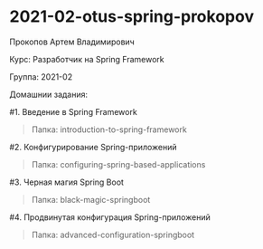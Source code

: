 # 2021-02-otus-spring-prokopov

Прокопов Артем Владимирович

Курс: Разработчик на Spring Framework

Группа: 2021-02

Домашнии задания:

#1. Введение в Spring Framework
>Папка: introduction-to-spring-framework

#2. Конфигурирование Spring-приложений
>Папка: configuring-spring-based-applications

#3. Черная магия Spring Boot
>Папка: black-magic-springboot

#4. Продвинутая конфигурация Spring-приложений
>Папка: advanced-configuration-springboot
